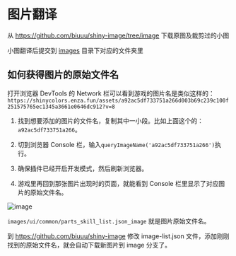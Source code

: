# 图片翻译

从 https://github.com/biuuu/shiny-image/tree/image 下载原图及裁剪过的小图

小图翻译后提交到 [images](https://github.com/ShinyGroup/ShinyImage/tree/master/images) 目录下对应的文件夹里

## 如何获得图片的原始文件名
打开浏览器 DevTools 的 Network 栏可以看到游戏的图片名是类似这样的：
`https://shinycolors.enza.fun/assets/a92ac5df733751a266d003b69c239c100f251575765ec1345a3661e0646dc912?v=8`

1. 找到想要添加的图片的文件名，复制其中一小段。比如上面这个的：`a92ac5df733751a266`。

2. 切到浏览器 Console 栏，输入`queryImageName('a92ac5df733751a266')`执行。

3. 确保插件已经开启开发模式，然后刷新浏览器。

4. 游戏里再回到那张图片出现时的页面，就能看到 Console 栏里显示了对应图片的原始文件名。

![image](https://user-images.githubusercontent.com/10892119/122636637-df440b00-d11c-11eb-87ba-aab358f8ef3e.png)

`images/ui/common/parts_skill_list.json_image` 就是图片原始文件名。

到 https://github.com/biuuu/shiny-image 修改 image-list.json 文件，添加刚刚找到的原始文件名，就会自动下载新图片到 image 分支了。
